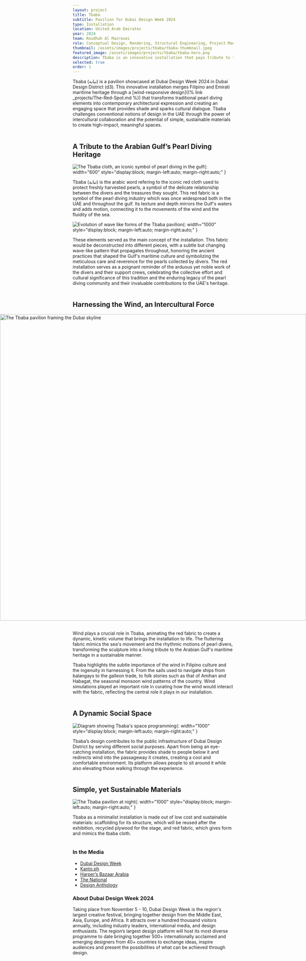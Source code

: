 ```yaml
---
layout: project
title: Tbaba
subtitle: Pavilion for Dubai Design Week 2024
type: Installation
location: United Arab Emirates
year: 2024
team: Roudhah Al Mazrouei
role: Conceptual Design, Rendering, Structural Engineering, Project Management, Budgeting
thumbnail: /assets/images/projects/tbaba/tbaba-thumbnail.jpeg
featured_image: /assets/images/projects/tbaba/tbaba-hero.png
description: Tbaba is an innovative installation that pays tribute to the Gulf’s pearl diving heritage. It was exhibited at Dubai Design Week 2024.
selected: true
order: 1
---
```


Tbaba (تبابة) is a pavilion showcased at Dubai Design Week 2024 in Dubai Design District (d3). This innovative installation merges Filipino and Emirati maritime heritage through a [wind-responsive design]({% link _projects/The-Red-Spot.md %}) that transforms traditional pearl diving elements into contemporary architectural expression and creating an engaging space that provides shade and sparks cultural dialogue. Tbaba challenges conventional notions of design in the UAE through the power of intercultural collaboration and the potential of simple, sustainable materials to create high-impact, meaningful spaces.
<br> <br>
## A Tribute to the Arabian Gulf’s Pearl Diving Heritage

![The Tbaba cloth, an iconic symbol of pearl diving in the gulf](/assets/images/projects/tbaba/tbaba-drawing.png){: width="600" style="display:block; margin-left:auto; margin-right:auto;" }

Tbaba (تبابة) is the arabic word refering to the iconic red cloth used to protect freshly harvested pearls, a symbol of the delicate relationship between the divers and the treasures they sought. This red fabric is a symbol of the pearl diving industry which was once widespread both in the UAE and throughout the gulf. Its texture and depth mirrors the Gulf's waters and adds motion, connecting it to the movements of the wind and the fluidity of the sea. <br>

 ![Evolution of wave like forms of the Tbaba pavilion](/assets/images/projects/tbaba/tbaba-forms.png){: width="1000" style="display:block; margin-left:auto; margin-right:auto;" }
 
These elements served as the main concept of the installation. This fabric would be deconstructed into different pieces, with a subtle but changing wave-like pattern that propagates throughout, honoring the ancient practices that shaped the Gulf's maritime culture and symbolizing the meticulous care and reverence for the pearls collected by divers. The red installation serves as a poignant reminder of the arduous yet noble work of the divers and their support crews, celebrating the collective effort and cultural significance of this tradition and the enduring legacy of the pearl diving community and their invaluable contributions to the UAE's heritage.
<br> <br>

## Harnessing the Wind, an Intercultural Force

<img src="/assets/images/projects/tbaba/tbaba-4.jpg"
     alt="The Tbaba pavilion framing the Dubai skyline"
     style="display: block; width: 100vw; max-width: 100vw; margin-left: 50%; transform: translateX(-50%); height: auto;" /> <br>

Wind plays a crucial role in Tbaba, animating the red fabric to create a dynamic, kinetic volume that brings the installation to life. The fluttering fabric mimics the sea's movement and the rhythmic motions of pearl divers, transforming the sculpture into a living tribute to the Arabian Gulf's maritime heritage in a sustainable manner.

Tbaba highlights the subtle importance of the wind in Filipino culture and the ingenuity in harnessing it. From the sails used to navigate ships from balangays to the galleon trade, to folk stories such as that of Amihan and Habagat, the seasonal monsoon wind patterns of the country. Wind simulations played an important role in curating how the wind would interact with the fabric, reflecting the central role it plays in our installation.
<br> <br>

## A Dynamic Social Space

![Diagram showing Tbaba's space programming](/assets/images/projects/tbaba/tbaba-diagram.png){: width="1000" style="display:block; margin-left:auto; margin-right:auto;" }

Tbaba’s design contributes to the public infrastructure of Dubai Design District by serving different social purposes. Apart from being an eye-catching installation, the fabric provides shade to people below it and redirects wind into the passageway it creates, creating a cool and comfortable environment. Its platform allows people to sit around it while also elevating those walking through the experience.
<br> <br>

## Simple, yet Sustainable Materials

![The Tbaba pavilion at night](/assets/images/projects/tbaba/tbaba-3.png){: width="1000" style="display:block; margin-left:auto; margin-right:auto;" } <br>

Tbaba as a minimalist installation is made out of low cost and sustainable materials: scaffolding for its structure, which will be reused after the exhibition, recycled plywood for the stage, and red fabric, which gives form and mimics the tbaba cloth.
<br> <br>

<div class="project-footer-columns">
  <div class="project-media">
    <h3>In the Media</h3>
    <ul>
      <li><a href="https://www.dubaidesignweek.ae/programme/2024/tbaba/" target="_blank">Dubai Design Week</a></li>
      <li><a href="https://kanto.ph/spaces/tbaba-dubai-design-week/" target="_blank">Kanto.ph</a></li>
      <li><a href="https://www.harpersbazaararabia.com/culture/dubai-design-week-2024" target="_blank">Harper’s Bazaar Arabia</a></li>
      <li><a href="https://www.thenationalnews.com/arts-culture/2024/11/06/dubai-design-week-2024/" target="_blank">The National</a></li>
      <li><a href="https://design-anthology.com/story/dubai-design-week-2024" target="_blank">Design Anthology</a></li>
    </ul>
  </div>
  <div class="project-about">
    <h3>About Dubai Design Week 2024</h3>
    <p>
      Taking place from November 5 - 10, Dubai Design Week is the region's largest creative festival, bringing together design from the Middle East, Asia, Europe, and Africa. It attracts over a hundred thousand visitors annually, including industry leaders, international media, and design enthusiasts. The region’s largest design platform will host its most diverse programme to date bringing together 500+ internationally acclaimed and emerging designers from 40+ countries to exchange ideas, inspire audiences and present the possibilities of what can be achieved through design.
    </p>
  </div>
</div>
